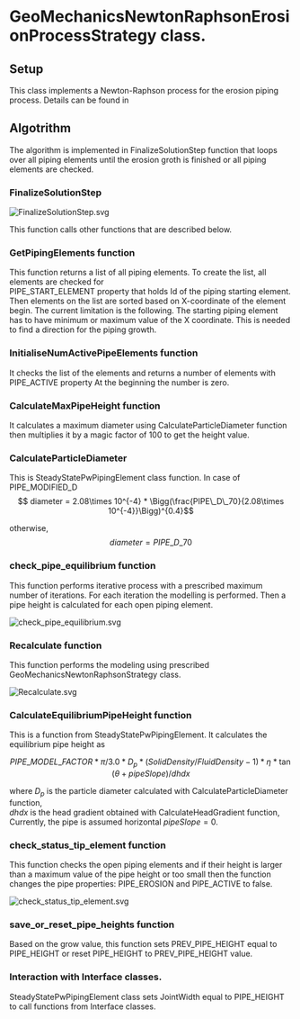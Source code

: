 # GeoMechanicsNewtonRaphsonErosionProcessStrategy class.

## Setup

This class implements a Newton-Raphson process for the erosion piping process. Details can be found in

## Algotrithm

The algorithm is implemented in FinalizeSolutionStep function that loops over all piping elements until the erosion
groth is finished or all piping elements are checked.

### FinalizeSolutionStep

![FinalizeSolutionStep.svg](FinalizeSolutionStep.svg)

This function calls other functions that are described below.

### GetPipingElements function

This function returns a list of all piping elements. To create the list, all elements are checked for  
PIPE_START_ELEMENT property that holds Id of the piping starting element.
Then elements on the list are sorted based on X-coordinate of the element begin.
The current limitation is the following. The starting piping element has to have minimum or maximum value of the X
coordinate. This is needed to find a direction for the piping growth.

### InitialiseNumActivePipeElements function

It checks the list of the elements and returns a number of elements with PIPE_ACTIVE property At the beginning the
number is zero.

### CalculateMaxPipeHeight function

It calculates a maximum diameter using CalculateParticleDiameter function then multiplies it by a magic factor of 100 to
get the height value.

### CalculateParticleDiameter

This is SteadyStatePwPipingElement class function. In case of PIPE_MODIFIED_D
$$ diameter = 2.08\times 10^{-4} * \Bigg(\frac{PIPE\_D\_70}{2.08\times 10^{-4}}\Bigg)^{0.4}$$

otherwise, $$diameter = PIPE\_D\_70$$

### check_pipe_equilibrium function

This function performs iterative process with a prescribed maximum number of iterations. For each iteration the
modelling is
performed. Then a pipe height is calculated for each open piping element.

![check_pipe_equilibrium.svg](check_pipe_equilibrium.svg)

### Recalculate function

This function performs the modeling using prescribed GeoMechanicsNewtonRaphsonStrategy class.

![Recalculate.svg](Recalculate.svg)

### CalculateEquilibriumPipeHeight function

This is a function from SteadyStatePwPipingElement. It calculates the equilibrium pipe height as

$$PIPE\_MODEL\_FACTOR * \pi / 3.0 * D_p * (SolidDensity / FluidDensity - 1) * \eta *
\tan(\theta + pipeSlope) / dhdx$$

where $D_p$ is the particle diameter calculated with CalculateParticleDiameter function,\
$dhdx$ is the head gradient obtained with CalculateHeadGradient function,\
Currently, the pipe is assumed horizontal $pipeSlope = 0$.

### check_status_tip_element function

This function checks the open piping elements and if their height is larger than a maximum value of the pipe height or
too small then the function changes the pipe properties: PIPE_EROSION and PIPE_ACTIVE to false.

![check_status_tip_element.svg](check_status_tip_element.svg)

### save_or_reset_pipe_heights function

Based on the grow value, this function sets PREV_PIPE_HEIGHT equal to PIPE_HEIGHT or reset PIPE_HEIGHT to
PREV_PIPE_HEIGHT value.

### Interaction with Interface classes.

SteadyStatePwPipingElement class sets JointWidth equal to PIPE_HEIGHT to call functions from Interface classes. 

